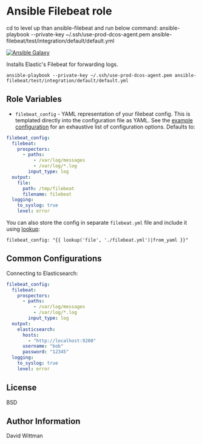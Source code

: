 Ansible Filebeat role
=========

cd to level up than ansible-filebeat and run below command:
ansible-playbook --private-key ~/.ssh/use-prod-dcos-agent.pem ansible-filebeat/test/integration/default/default.yml

[![Ansible Galaxy](https://img.shields.io/badge/galaxy-DavidWittman.filebeat-blue.svg?style=flat)](https://galaxy.ansible.com/detail#/role/6293)

Installs Elastic's Filebeat for forwarding logs.
```
ansible-playbook --private-key ~/.ssh/use-prod-dcos-agent.pem ansible-filebeat/test/integration/default/default.yml
``` 
Role Variables
--------------

 - `filebeat_config` - YAML representation of your filebeat config. This is templated directly into the configuration file as YAML. See the [example configuration](https://github.com/elastic/filebeat/blob/master/etc/filebeat.yml) for an exhaustive list of configuration options. Defaults to:

  ``` yaml
  filebeat_config:
    filebeat:
      prospectors:
        - paths:
            - /var/log/messages
            - /var/log/*.log
          input_type: log
    output:
      file:
        path: /tmp/filebeat
        filename: filebeat
    logging:
      to_syslog: true
      level: error
  ```

You can also store the config in separate `filebeat.yml` file and include it using [lookup](http://docs.ansible.com/ansible/playbooks_lookups.html#intro-to-lookups-getting-file-contents):

```
filebeat_config: "{{ lookup('file', './filebeat.yml')|from_yaml }}"
```

Common Configurations
---------------------

Connecting to Elasticsearch:

  ``` yaml
  filebeat_config:
    filebeat:
      prospectors:
        - paths:
            - /var/log/messages
            - /var/log/*.log
          input_type: log
    output:
      elasticsearch:
        hosts:
          - "http://localhost:9200"
        username: "bob"
        password: "12345"
    logging:
      to_syslog: true
      level: error
  ```

License
-------

BSD

Author Information
------------------

David Wittman
